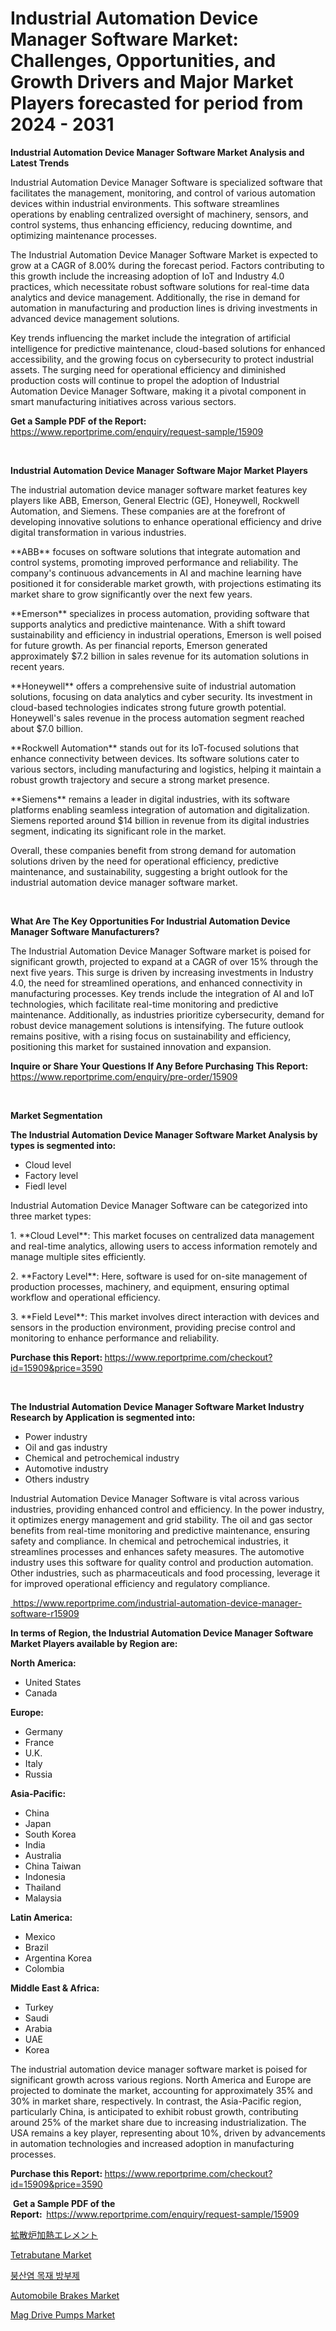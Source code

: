 <p><h1>Industrial Automation Device Manager Software Market: Challenges, Opportunities, and Growth Drivers and Major Market Players forecasted for period from 2024 - 2031</h1></p><p><strong>Industrial Automation Device Manager Software Market Analysis and Latest Trends</strong></p>
<p><p>Industrial Automation Device Manager Software is specialized software that facilitates the management, monitoring, and control of various automation devices within industrial environments. This software streamlines operations by enabling centralized oversight of machinery, sensors, and control systems, thus enhancing efficiency, reducing downtime, and optimizing maintenance processes.</p><p>The Industrial Automation Device Manager Software Market is expected to grow at a CAGR of 8.00% during the forecast period. Factors contributing to this growth include the increasing adoption of IoT and Industry 4.0 practices, which necessitate robust software solutions for real-time data analytics and device management. Additionally, the rise in demand for automation in manufacturing and production lines is driving investments in advanced device management solutions.</p><p>Key trends influencing the market include the integration of artificial intelligence for predictive maintenance, cloud-based solutions for enhanced accessibility, and the growing focus on cybersecurity to protect industrial assets. The surging need for operational efficiency and diminished production costs will continue to propel the adoption of Industrial Automation Device Manager Software, making it a pivotal component in smart manufacturing initiatives across various sectors.</p></p>
<p><strong>Get a Sample PDF of the Report:&nbsp;</strong> <a href="https://www.reportprime.com/enquiry/request-sample/15909">https://www.reportprime.com/enquiry/request-sample/15909</a></p>
<p>&nbsp;</p>
<p><strong>Industrial Automation Device Manager Software Major Market Players</strong></p>
<p><p>The industrial automation device manager software market features key players like ABB, Emerson, General Electric (GE), Honeywell, Rockwell Automation, and Siemens. These companies are at the forefront of developing innovative solutions to enhance operational efficiency and drive digital transformation in various industries.</p><p>**ABB** focuses on software solutions that integrate automation and control systems, promoting improved performance and reliability. The company's continuous advancements in AI and machine learning have positioned it for considerable market growth, with projections estimating its market share to grow significantly over the next few years.</p><p>**Emerson** specializes in process automation, providing software that supports analytics and predictive maintenance. With a shift toward sustainability and efficiency in industrial operations, Emerson is well poised for future growth. As per financial reports, Emerson generated approximately $7.2 billion in sales revenue for its automation solutions in recent years.</p><p>**Honeywell** offers a comprehensive suite of industrial automation solutions, focusing on data analytics and cyber security. Its investment in cloud-based technologies indicates strong future growth potential. Honeywell's sales revenue in the process automation segment reached about $7.0 billion.</p><p>**Rockwell Automation** stands out for its IoT-focused solutions that enhance connectivity between devices. Its software solutions cater to various sectors, including manufacturing and logistics, helping it maintain a robust growth trajectory and secure a strong market presence.</p><p>**Siemens** remains a leader in digital industries, with its software platforms enabling seamless integration of automation and digitalization. Siemens reported around $14 billion in revenue from its digital industries segment, indicating its significant role in the market.</p><p>Overall, these companies benefit from strong demand for automation solutions driven by the need for operational efficiency, predictive maintenance, and sustainability, suggesting a bright outlook for the industrial automation device manager software market.</p></p>
<p>&nbsp;</p>
<p><strong>What Are The Key Opportunities For Industrial Automation Device Manager Software Manufacturers?</strong></p>
<p><p>The Industrial Automation Device Manager Software market is poised for significant growth, projected to expand at a CAGR of over 15% through the next five years. This surge is driven by increasing investments in Industry 4.0, the need for streamlined operations, and enhanced connectivity in manufacturing processes. Key trends include the integration of AI and IoT technologies, which facilitate real-time monitoring and predictive maintenance. Additionally, as industries prioritize cybersecurity, demand for robust device management solutions is intensifying. The future outlook remains positive, with a rising focus on sustainability and efficiency, positioning this market for sustained innovation and expansion.</p></p>
<p><strong>Inquire or Share Your Questions If Any Before Purchasing This Report:</strong> <a href="https://www.reportprime.com/enquiry/pre-order/15909">https://www.reportprime.com/enquiry/pre-order/15909</a></p>
<p>&nbsp;</p>
<p><strong>Market Segmentation</strong></p>
<p><strong>The Industrial Automation Device Manager Software Market Analysis by types is segmented into:</strong></p>
<p><ul><li>Cloud level</li><li>Factory level</li><li>Fiedl level</li></ul></p>
<p><p>Industrial Automation Device Manager Software can be categorized into three market types: </p><p>1. **Cloud Level**: This market focuses on centralized data management and real-time analytics, allowing users to access information remotely and manage multiple sites efficiently.</p><p>2. **Factory Level**: Here, software is used for on-site management of production processes, machinery, and equipment, ensuring optimal workflow and operational efficiency.</p><p>3. **Field Level**: This market involves direct interaction with devices and sensors in the production environment, providing precise control and monitoring to enhance performance and reliability.</p></p>
<p><strong>Purchase this Report:&nbsp;</strong><a href="https://www.reportprime.com/checkout?id=15909&price=3590">https://www.reportprime.com/checkout?id=15909&price=3590</a></p>
<p>&nbsp;</p>
<p><strong>The Industrial Automation Device Manager Software Market Industry Research by Application is segmented into:</strong></p>
<p><ul><li>Power industry</li><li>Oil and gas industry</li><li>Chemical and petrochemical industry</li><li>Automotive industry</li><li>Others industry</li></ul></p>
<p><p>Industrial Automation Device Manager Software is vital across various industries, providing enhanced control and efficiency. In the power industry, it optimizes energy management and grid stability. The oil and gas sector benefits from real-time monitoring and predictive maintenance, ensuring safety and compliance. In chemical and petrochemical industries, it streamlines processes and enhances safety measures. The automotive industry uses this software for quality control and production automation. Other industries, such as pharmaceuticals and food processing, leverage it for improved operational efficiency and regulatory compliance.</p></p>
<p><a href="https://www.reportprime.com/industrial-automation-device-manager-software-r15909">&nbsp;https://www.reportprime.com/industrial-automation-device-manager-software-r15909</a></p>
<p><strong>In terms of Region, the Industrial Automation Device Manager Software Market Players available by Region are:</strong></p>
<p>
    <p> <strong> North America: </strong>
        <ul>
            <li>United States</li>
            <li>Canada</li>
        </ul>
        </p> 
    <p> <strong> Europe: </strong>
        <ul>
            <li>Germany</li>
            <li>France</li>
            <li>U.K.</li>
            <li>Italy</li>
            <li>Russia</li>
        </ul>
        </p> 
    <p> <strong> Asia-Pacific: </strong>
        <ul>
            <li>China</li>
            <li>Japan</li>
            <li>South Korea</li>
            <li>India</li>
            <li>Australia</li>
            <li>China Taiwan</li>
            <li>Indonesia</li>
            <li>Thailand</li>
            <li>Malaysia</li>
        </ul>
        </p> 
    <p> <strong> Latin America: </strong>
        <ul>
            <li>Mexico</li>
            <li>Brazil</li>
            <li>Argentina Korea</li>
            <li>Colombia</li>
        </ul>
        </p> 
    <p> <strong> Middle East & Africa: </strong>
        <ul>
            <li>Turkey</li>
            <li>Saudi</li>
            <li>Arabia</li>
            <li>UAE</li>
            <li>Korea</li>
        </ul>
    </p>
    </p>
<p><p>The industrial automation device manager software market is poised for significant growth across various regions. North America and Europe are projected to dominate the market, accounting for approximately 35% and 30% in market share, respectively. In contrast, the Asia-Pacific region, particularly China, is anticipated to exhibit robust growth, contributing around 25% of the market share due to increasing industrialization. The USA remains a key player, representing about 10%, driven by advancements in automation technologies and increased adoption in manufacturing processes.</p></p>
<p><strong>Purchase this Report: </strong><a href="https://www.reportprime.com/checkout?id=15909&price=3590">https://www.reportprime.com/checkout?id=15909&price=3590</a></p>
<p>&nbsp;<strong>Get a Sample PDF of the Report:&nbsp;&nbsp;</strong><a href="https://www.reportprime.com/enquiry/request-sample/15909">https://www.reportprime.com/enquiry/request-sample/15909</a></p>
<p><strong></strong></p>
<p><p><a href="https://medium.com/@manuelmann1976/diffusion-furnace-heating-elements-14d5120273c2">拡散炉加熱エレメント</a></p><p><a href="https://medium.com/@raeloodard576457/the-global-tetrabutane-market-is-at-the-forefront-of-innovation-driving-rapid-industry-evolution-f7e4a6d77a05">Tetrabutane Market</a></p><p><a href="https://medium.com/@joespinka88967/borates-wood-preservatives-market-%EC%9D%98-%EA%B8%80%EB%A1%9C%EB%B2%8C-%EC%8B%9C%EC%9E%A5-%EA%B0%9C%EC%9A%94%EB%8A%94-%EC%A0%84-%EC%84%B8%EA%B3%84-%EB%B0%8F-%EC%A3%BC%EC%9A%94-%EC%8B%9C%EC%9E%A5%EC%9D%98-%EC%82%B0%EC%97%85%EC%97%90-%EC%98%81%ED%96%A5%EC%9D%84-%EB%AF%B8%EC%B9%98%EB%8A%94-%EC%A3%BC%EC%9A%94-%ED%8A%B8%EB%A0%8C%EB%93%9C%EC%97%90-%EB%8C%80%ED%95%9C-%EB%8F%85%ED%8A%B9%ED%95%9C-%EA%B4%80%EC%A0%90%EC%9D%84-%EC%A0%9C%EA%B3%B5%ED%95%A9%EB%8B%88%EB%8B%A4-e30a7fc4394d">붕산염 목재 방부제</a></p><p><a href="https://issuu.com/reportprime-2/docs/automobile-brakes-market-size-2030._8c613ec39471b1">Automobile Brakes Market</a></p><p><a href="https://www.linkedin.com/pulse/mag-drive-pumps-market-size-growing-cagr-74-report-covers-analysis-gostc?trackingId=aG5V2xaQR5KAFePP3Ow12A%3D%3D">Mag Drive Pumps Market</a></p></p>